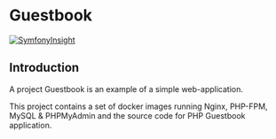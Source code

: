 # Guestbook
[![SymfonyInsight](https://insight.symfony.com/projects/a309dd83-d816-4a41-b627-9dc687523947/small.svg)](https://insight.symfony.com/projects/a309dd83-d816-4a41-b627-9dc687523947)

## Introduction
A project Guestbook is an example of a simple web-application.

This project contains a set of docker images running Nginx, PHP-FPM, MySQL & PHPMyAdmin and the source code for PHP Guestbook application.
